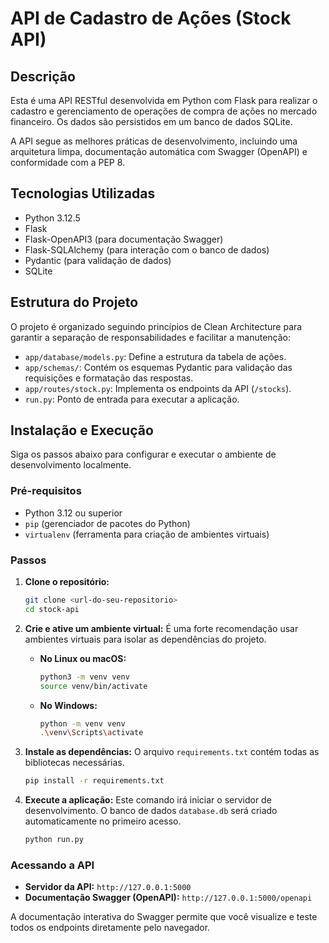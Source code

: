 # API de Cadastro de Ações (Stock API)

## Descrição

Esta é uma API RESTful desenvolvida em Python com Flask para realizar o cadastro e gerenciamento de operações de compra de ações no mercado financeiro. Os dados são persistidos em um banco de dados SQLite.

A API segue as melhores práticas de desenvolvimento, incluindo uma arquitetura limpa, documentação automática com Swagger (OpenAPI) e conformidade com a PEP 8.

## Tecnologias Utilizadas

- Python 3.12.5
- Flask
- Flask-OpenAPI3 (para documentação Swagger)
- Flask-SQLAlchemy (para interação com o banco de dados)
- Pydantic (para validação de dados)
- SQLite

## Estrutura do Projeto

O projeto é organizado seguindo princípios de Clean Architecture para garantir a separação de responsabilidades e facilitar a manutenção:

- `app/database/models.py`: Define a estrutura da tabela de ações.
- `app/schemas/`: Contém os esquemas Pydantic para validação das requisições e formatação das respostas.
- `app/routes/stock.py`: Implementa os endpoints da API (`/stocks`).
- `run.py`: Ponto de entrada para executar a aplicação.

## Instalação e Execução

Siga os passos abaixo para configurar e executar o ambiente de desenvolvimento localmente.

### Pré-requisitos

- Python 3.12 ou superior
- `pip` (gerenciador de pacotes do Python)
- `virtualenv` (ferramenta para criação de ambientes virtuais)

### Passos

1.  **Clone o repositório:**
    ```bash
    git clone <url-do-seu-repositorio>
    cd stock-api
    ```

2.  **Crie e ative um ambiente virtual:**
    É uma forte recomendação usar ambientes virtuais para isolar as dependências do projeto.

    * **No Linux ou macOS:**
        ```bash
        python3 -m venv venv
        source venv/bin/activate
        ```

    * **No Windows:**
        ```bash
        python -m venv venv
        .\venv\Scripts\activate
        ```

3.  **Instale as dependências:**
    O arquivo `requirements.txt` contém todas as bibliotecas necessárias.
    ```bash
    pip install -r requirements.txt
    ```

4.  **Execute a aplicação:**
    Este comando irá iniciar o servidor de desenvolvimento. O banco de dados `database.db` será criado automaticamente no primeiro acesso.
    ```bash
    python run.py
    ```

### Acessando a API

-   **Servidor da API:** `http://127.0.0.1:5000`
-   **Documentação Swagger (OpenAPI):** `http://127.0.0.1:5000/openapi`

A documentação interativa do Swagger permite que você visualize e teste todos os endpoints diretamente pelo navegador.
